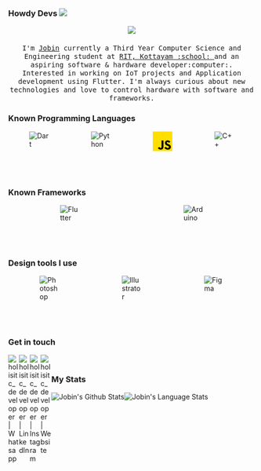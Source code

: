 ### Howdy Devs <img src="https://media.giphy.com/media/hvRJCLFzcasrR4ia7z/giphy.gif" width="20px">

<p align="center">
  <img src="https://raw.githubusercontent.com/JobinBiju/JobinBiju/master/images/working.gif" width=300>
  <br /><br />
  <samp>
    I'm <a href="https://github.com/JobinBiju/">Jobin</a> currently a Third Year Computer Science and Engineering student at <a href="http://www.rit.ac.in/">RIT, Kottayam :school: </a> and an aspiring software & hardware developer:computer:. Interested in working on IoT projects and Application development using Flutter. I'm always curious about new technologies and love to control hardware with software and frameworks.
  </samp>
</p>

### Known Programming Languages
<div style="display: flex; justify-content: space-around">
<img align="left" alt="Dart" src="https://raw.githubusercontent.com/JobinBiju/JobinBiju/master/images/dart.svg" width="40px" />  
<img align="left" alt="Python" src="https://raw.githubusercontent.com/JobinBiju/JobinBiju/master/images/python.png" width="40px" />
<img align="left" alt="Javascript" src="https://raw.githubusercontent.com/JobinBiju/JobinBiju/master/images/javascript.png" width="40px" />
<img align="left" alt="C++" src="https://raw.githubusercontent.com/JobinBiju/JobinBiju/master/images/c.png" width="40px" />
</div>

<br />
<br />
<br />



### Known Frameworks
<div style="display: flex; justify-content: space-around">
<img align="left" alt="Flutter" src="https://raw.githubusercontent.com/JobinBiju/JobinBiju/master/images/flutter.png" width="40px" />  
<img align="left" alt="Arduino" src="https://raw.githubusercontent.com/JobinBiju/JobinBiju/master/images/arduino.png" width="40px" />
</div>

<br />
<br />
<br />



### Design tools I use
<div style="display: flex; justify-content: space-around">
<img align="left" alt="Photoshop" src="https://raw.githubusercontent.com/JobinBiju/JobinBiju/master/images/photoshop.svg" width="40px" />  
<img align="left" alt="Illustrator" src="https://raw.githubusercontent.com/JobinBiju/JobinBiju/master/images/illustrator.svg" width="40px" />
<img align="left" alt="Figma" src="https://raw.githubusercontent.com/JobinBiju/JobinBiju/master/images/figma.png" width="40px" />
</div>

<br />
<br />
<br />



### Get in touch

[<img align="left" alt="holisitc_developer | Whatsapp" width="22px" src="https://raw.githubusercontent.com/JobinBiju/JobinBiju/master/images/whatsapp.svg" />][whatsapp]
[<img align="left" alt="holisitc_developer | LinkedIn" width="22px" src="https://raw.githubusercontent.com/JobinBiju/JobinBiju/master/images/linkedin.svg" />][linkedin]
[<img align="left" alt="holisitc_developer | Instagram" width="22px" src="https://raw.githubusercontent.com/JobinBiju/JobinBiju/master/images/instagram.svg" />][instagram]
[<img align="left" alt="holisitc_developer | Website" width="22px" src="https://raw.githubusercontent.com/JobinBiju/JobinBiju/master/images/link.png" />][blog]

<br />



### My Stats

<img align="left" alt="Jobin's Github Stats" src="https://github-readme-stats.vercel.app/api?username=JobinBiju&theme=vision-friendly-dark&show_icons=true&hide_border=true&include_all_commits=true&count_private=true&bg_color=0D1117"/>

<img align="left" alt="Jobin's Language Stats" src="https://github-readme-stats.vercel.app/api/top-langs/?username=JobinBiju&langs_count=8&layout=compact&hide=html%22&hide_border=true&theme=vision-friendly-dark&bg_color=0D1117" />

<br />
<br />


[whatsapp]: https://wa.me/918281392010/
[blog]: https://geekflow.in/
[instagram]: https://www.instagram.com/jobz.sneezer/
[linkedin]: https://www.linkedin.com/in/jobin-biju-55b034179